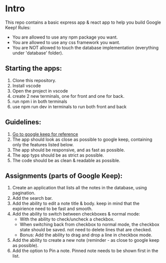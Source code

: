 # Intro

This repo contains a basic express app & react app to help you build Google Keep!
Rules:

- You are allowed to use any npm package you want.
- You are allowed to use any css framework you want.
- You are NOT allowed to touch the database implementation (everything under 'database' folder).

## Starting the apps:

1. Clone this repository.
2. Install vscode
3. Open the project in vscode
4. create 2 new terminals, one for front and one for back.
5. run npm i in both terminals
6. use npm run dev in terminals to run both front and back

## Guidelines:
1. [Go to google keep for reference](https://keep.google.com/)
2. The app should look as close as possible to google keep, containing only the features listed below.
3. The app should be responsive, and as fast as possible.
4. The app typs should be as strict as possible.
5. The code should be as clean & readable as possible. 

## Assignments (parts of Google Keep):
1. Create an application that lists all the notes in the database, using pagination.
2. Add the search bar.
3. Add the ability to edit a note title & body. keep in mind that the expirience need to be fast and smooth.
4. Add the ability to switch between checkboxes & normal mode:
   * With the ability to check/uncheck a checkbox.
   * When switching back from checkbox to normal mode, the checkbox state should be saved. not need to delete lines that are checked.
   * Bonus: Add the ability to drag and drop a line in checkbox mode.
5. Add the ability to create a new note (reminder - as close to google keep as possible).
6. Add the option to Pin a note. Pinned note needs to be shown first in the list.

